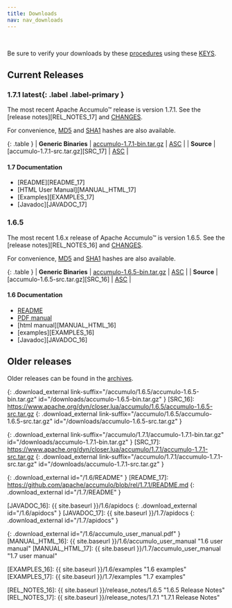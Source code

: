 ```yaml
---
title: Downloads
nav: nav_downloads
---
```


<script type="text/javascript">
/**
* Function that tracks a click on an outbound link in Google Analytics.
* This function takes a valid URL string as an argument, and uses that URL string
* as the event label.
*/
var gaCallback = function(event) {
  var hrefUrl = event.target.getAttribute('href')
  if (event.ctrlKey || event.shiftKey || event.metaKey || event.which == 2) {
    var newWin = true;}

  // $(this) != this
  var url = window.location.protocol + "//accumulo.apache.org" + $(this).attr("id")
  if (newWin) {
    ga('send', 'event', 'outbound', 'click', url, {'nonInteraction': 1});
    return true;
  } else {
    ga('send', 'event', 'outbound', 'click', url, {'hitCallback':
    function () {window.location.href = hrefUrl;}}, {'nonInteraction': 1});
    return false;
  }
};

$( document ).ready(function() {
  if (ga.hasOwnProperty('loaded') && ga.loaded === true) {
    $('.download_external').click(gaCallback);
  }
});

var createSection = function(name, items, divider) {
  var section = '';
  if (divider == undefined) { divider = true; }
  if (divider) {
    section += '<li class="divider" <="" li=""> </li>';
  }
  section += '<li class="dropdown-header">' + name + '</li>';
  for (var i = 0; i < items.length; i++) {
    section += '<li><a href="#">' + items[i] + '</a></li>';
  }
  return section;
};

var updateLinks = function(mirror) {
  $('a[link-suffix]').each(function(i, obj) {
    $(obj).attr('href', mirror.replace(/\/+$/, "") + $(obj).attr('link-suffix'));
  });
};

var mirrorsCallback = function(json) {
  var mirrorSelection = $("#mirror_selection");
  var htmlContent =  '<span class="help-block">Select a mirror:</span>' +
    '<div class="btn-group">' +
      '<button type="button" class="btn btn-default dropdown-toggle" data-toggle="dropdown">' +
        '<span data-bind="label">' + json.preferred + '</span>&nbsp;<span class="caret">' +
      '</button>' +
      '<ul class="dropdown-menu">';

  htmlContent += createSection("Preferred Mirror (based on location)", [ json.preferred ], false);
  htmlContent += createSection("HTTP Mirrors", json.http);
  htmlContent += createSection("FTP Mirrors", json.ftp);
  htmlContent += createSection("Backup Mirrors", json.backup);

  htmlContent += '</ul></div>';
  mirrorSelection.html(htmlContent);

  $("#mirror_selection a").click(function(event) {
      var target=$(event.target);
      var mirror=target.text();
      updateLinks(mirror);
      target.closest('.btn-group').find('[data-bind="label"]').text(mirror).end();
  });

  updateLinks(json.preferred);
};

// get mirrors when page is ready
var mirrorURL = "http://accumulo.apache.org/mirrors.cgi"; // http[s]://accumulo.apache.org/mirrors.cgi
$(function() { $.getJSON(mirrorURL + "?as_json", mirrorsCallback); });

</script>

<div id="mirror_selection"></div>
<br />

Be sure to verify your downloads by these [procedures][VERIFY_PROCEDURES] using these [KEYS][GPG_KEYS].

## Current Releases

### 1.7.1 **latest**{: .label .label-primary }

The most recent Apache Accumulo&trade; release is version 1.7.1. See the [release notes][REL_NOTES_17] and [CHANGES][CHANGES_17].

For convenience, [MD5][MD5SUM_17] and [SHA1][SHA1SUM_17] hashes are also available.

{: .table }
| **Generic Binaries** | [accumulo-1.7.1-bin.tar.gz][BIN_17] | [ASC][ASC_BIN_17] |
| **Source**           | [accumulo-1.7.1-src.tar.gz][SRC_17] | [ASC][ASC_SRC_17] |

#### 1.7 Documentation
* [README][README_17]
* [HTML User Manual][MANUAL_HTML_17]
* [Examples][EXAMPLES_17]
* [Javadoc][JAVADOC_17]

### 1.6.5

The most recent 1.6.x release of Apache Accumulo&trade; is version 1.6.5. See the [release notes][REL_NOTES_16] and [CHANGES][CHANGES_16].

For convenience, [MD5][MD5SUM_16] and [SHA1][SHA1SUM_16] hashes are also available.

{: .table }
| **Generic Binaries** | [accumulo-1.6.5-bin.tar.gz][BIN_16] | [ASC][ASC_BIN_16] |
| **Source**           | [accumulo-1.6.5-src.tar.gz][SRC_16] | [ASC][ASC_SRC_16] |

#### 1.6 Documentation
* [README][README_16]
* [PDF manual][MANUAL_PDF_16]
* [html manual][MANUAL_HTML_16]
* [examples][EXAMPLES_16]
* [Javadoc][JAVADOC_16]

## Older releases

Older releases can be found in the [archives][ARCHIVES].


[VERIFY_PROCEDURES]: https://www.apache.org/info/verification "Verify"
[GPG_KEYS]: https://www.apache.org/dist/accumulo/KEYS "KEYS"
[ARCHIVES]: https://archive.apache.org/dist/accumulo

[ASC_BIN_16]: https://www.apache.org/dist/accumulo/1.7.1/accumulo-1.7.1-bin.tar.gz.asc
[ASC_SRC_16]: https://www.apache.org/dist/accumulo/1.7.1/accumulo-1.7.1-src.tar.gz.asc

[ASC_BIN_17]: https://www.apache.org/dist/accumulo/1.7.1/accumulo-1.7.1-bin.tar.gz.asc
[ASC_SRC_17]: https://www.apache.org/dist/accumulo/1.7.1/accumulo-1.7.1-src.tar.gz.asc

[BIN_16]: https://www.apache.org/dyn/closer.lua/accumulo/1.6.5/accumulo-1.6.5-bin.tar.gz
{: .download_external link-suffix="/accumulo/1.6.5/accumulo-1.6.5-bin.tar.gz" id="/downloads/accumulo-1.6.5-bin.tar.gz" }
[SRC_16]: https://www.apache.org/dyn/closer.lua/accumulo/1.6.5/accumulo-1.6.5-src.tar.gz
{: .download_external link-suffix="/accumulo/1.6.5/accumulo-1.6.5-src.tar.gz" id="/downloads/accumulo-1.6.5-src.tar.gz" }

[BIN_17]: https://www.apache.org/dyn/closer.lua/accumulo/1.7.1/accumulo-1.7.1-bin.tar.gz
{: .download_external link-suffix="/accumulo/1.7.1/accumulo-1.7.1-bin.tar.gz" id="/downloads/accumulo-1.7.1-bin.tar.gz" }
[SRC_17]: https://www.apache.org/dyn/closer.lua/accumulo/1.7.1/accumulo-1.7.1-src.tar.gz
{: .download_external link-suffix="/accumulo/1.7.1/accumulo-1.7.1-src.tar.gz" id="/downloads/accumulo-1.7.1-src.tar.gz" }

[README_16]: https://git-wip-us.apache.org/repos/asf?p=accumulo.git;a=blob_plain;f=README;hb=rel/1.6.5
{: .download_external id="/1.6/README" }
[README_17]: https://github.com/apache/accumulo/blob/rel/1.7.1/README.md
{: .download_external id="/1.7/README" }

[JAVADOC_16]: {{ site.baseurl }}/1.6/apidocs
{: .download_external id="/1.6/apidocs" }
[JAVADOC_17]: {{ site.baseurl }}/1.7/apidocs
{: .download_external id="/1.7/apidocs" }

[MANUAL_PDF_16]: https://search.maven.org/remotecontent?filepath=org/apache/accumulo/accumulo-docs/1.6.5/accumulo-docs-1.6.5-user-manual.pdf
{: .download_external id="/1.6/accumulo_user_manual.pdf" }
[MANUAL_HTML_16]: {{ site.baseurl }}/1.6/accumulo_user_manual "1.6 user manual"
[MANUAL_HTML_17]: {{ site.baseurl }}/1.7/accumulo_user_manual "1.7 user manual"

[EXAMPLES_16]: {{ site.baseurl }}/1.6/examples "1.6 examples"
[EXAMPLES_17]: {{ site.baseurl }}/1.7/examples "1.7 examples"

[CHANGES_16]: https://issues.apache.org/jira/browse/ACCUMULO/fixforversion/12333674 "1.6.5 CHANGES"
[CHANGES_17]: https://issues.apache.org/jira/browse/ACCUMULO/fixforversion/12329940 "1.7.1 CHANGES"

[REL_NOTES_16]: {{ site.baseurl }}/release_notes/1.6.5 "1.6.5 Release Notes"
[REL_NOTES_17]: {{ site.baseurl }}/release_notes/1.7.1 "1.7.1 Release Notes"

[MD5SUM_16]: https://www.apache.org/dist/accumulo/1.6.5/MD5SUM "1.6.5 MD5 file hashes"
[MD5SUM_17]: https://www.apache.org/dist/accumulo/1.7.1/MD5SUM "1.7.1 MD5 file hashes"

[SHA1SUM_16]: https://www.apache.org/dist/accumulo/1.6.5/SHA1SUM "1.6.5 SHA1 file hashes"
[SHA1SUM_17]: https://www.apache.org/dist/accumulo/1.7.1/SHA1SUM "1.7.1 SHA1 file hashes"
